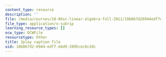 ```yaml
---
content_type: resource
description: ''
file: /media/courses/18-06sc-linear-algebra-fall-2011/10b067d26944edf7ebd92895cec8c3dc_h0m2tsmSPTI.srt
file_type: application/x-subrip
learning_resource_types: []
ocw_type: OCWFile
resourcetype: Other
title: 3play caption file
uid: 10b067d2-6944-edf7-ebd9-2895cec8c3dc
---
```

